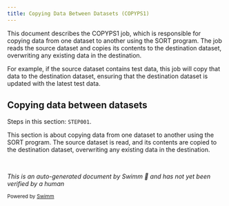 ```yaml
---
title: Copying Data Between Datasets (COPYPS1)
---
```

This document describes the COPYPS1 job, which is responsible for copying data from one dataset to another using the SORT program. The job reads the source dataset and copies its contents to the destination dataset, overwriting any existing data in the destination.

For example, if the source dataset contains test data, this job will copy that data to the destination dataset, ensuring that the destination dataset is updated with the latest test data.

## Copying data between datasets

Steps in this section: `STEP001`.

This section is about copying data from one dataset to another using the SORT program. The source dataset is read, and its contents are copied to the destination dataset, overwriting any existing data in the destination.

&nbsp;

*This is an auto-generated document by Swimm 🌊 and has not yet been verified by a human*

<SwmMeta version="3.0.0" repo-id="Z2l0aHViJTNBJTNBbWFpbmZyYW1lJTNBJTNBU3dpbW0tRGVtbw==" repo-name="mainframe"><sup>Powered by [Swimm](/)</sup></SwmMeta>
